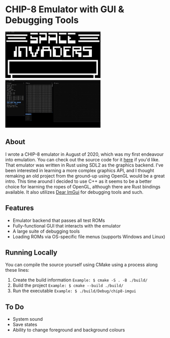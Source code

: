 # CHIP-8 Emulator with GUI & Debugging Tools

<div>
    <img src="./assets/invaders.png" width="300">
    <img src="./assets/debug.png" width="300">
</div>

## About
I wrote a CHIP-8 emulator in August of 2020, which was my first endeavour into emulation.
You can check out the source code for it [here](https://github.com/mdibble/chip8-emu) if you'd like.
That emulator was written in Rust using SDL2 as the graphics backend.
I've been interested in learning a more complex graphics API, and I thought remaking an old project from the ground-up using OpenGL would be a great intro. 
This time around I decided to use C++ as it seems to be a better choice for learning the ropes of OpenGL, although there are Rust bindings available.
It also utilizes [Dear ImGui](https://github.com/ocornut/imgui) for debugging tools and such.

## Features
* Emulator backend that passes all test ROMs
* Fully-functional GUI that interacts with the emulator
* A large suite of debugging tools
* Loading ROMs via OS-specific file menus (supports Windows and Linux)

## Running Locally
You can compile the source yourself using CMake using a process along these lines:
1. Create the build information `Example: $ cmake -S . -B ./build/`
2. Build the project `Example: $ cmake --build ./build/`
3. Run the executable `Example: $ ./build/Debug/chip8-imgui`

## To Do
* System sound
* Save states
* Ability to change foreground and background colours
